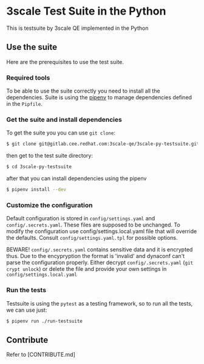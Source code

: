 # 3scale Test Suite in the Python

This is testsuite by 3scale QE implemented in the Python

## Use the suite
Here are the prerequisites to use the test suite.

### Required tools
To be able to use the suite correctly you need to install all the dependencies.
Suite is using the [pipenv](https://github.com/pypa/pipenv) to manage dependencies
defined in the `Pipfile`.

### Get the suite and install dependencies

To get the suite you you can use `git clone`:
```bash
$ git clone git@gitlab.cee.redhat.com:3scale-qe/3scale-py-testsuite.git
```

then get to the test suite directory:
```bash
$ cd 3scale-py-testsuite
```

after that you can install dependencies using the pipenv
```bash
$ pipenv install --dev
```
### Customize the configuration

Default configuration is stored in ``config/settings.yaml`` and
``config/.secrets.yaml``. These files are supposed to be unchanged. To modify
the configuration use config/settings.local.yaml file that will override the
defaults. Consult ``config/settings.yaml.tpl`` for possible options.

BEWARE! ``config/.secrets.yaml`` contains sensitive data and it is encrypted
thus. Due to the encypryption the format is 'invalid' and dynaconf can't parse
the configuration properly. Either decrypt ``config/.secrets.yaml`` (``git crypt unlock``)
or delete the file and provide your own settings in ``config/settings.local.yaml``

### Run the tests

Testsuite is using the ``pytest`` as a testing framework, so to run all the tests,
we can use just:

```bash
$ pipenv run ./run-testsuite
```

## Contribute
Refer to [CONTRIBUTE.md]
